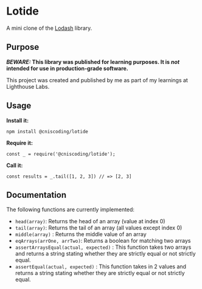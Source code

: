 # Lotide

A mini clone of the [Lodash](https://lodash.com) library.

## Purpose

**_BEWARE:_ This library was published for learning purposes. It is _not_ intended for use in production-grade software.**

This project was created and published by me as part of my learnings at Lighthouse Labs. 

## Usage

**Install it:**

`npm install @cniscoding/lotide`

**Require it:**

`const _ = require('@cniscoding/lotide');`

**Call it:**

`const results = _.tail([1, 2, 3]) // => [2, 3]`

## Documentation

The following functions are currently implemented:

* `head(array)`: Returns the head of an array (value at index 0)
* `tail(array)`: Returns the tail of an array (all values except index 0)
* `middle(array)` : Returns the middle value of an array
* `eqArrays(arrOne, arrTwo)`: Returns a boolean for matching two arrays
* `assertArraysEqual(actual, expected)` : This function takes two arrays and returns a string stating whether they are strictly equal or not strictly equal.
* `assertEqual(actual, expected)` : This function takes in 2 values and returns a string stating whether they are strictly equal or not strictly equal.
